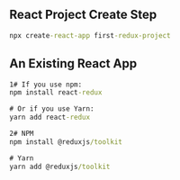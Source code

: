 
## React Project Create Step

```cmd
npx create-react-app first-redux-project
```

## An Existing React App

```cmd
1# If you use npm:
npm install react-redux

# Or if you use Yarn:
yarn add react-redux

2# NPM
npm install @reduxjs/toolkit

# Yarn
yarn add @reduxjs/toolkit
```